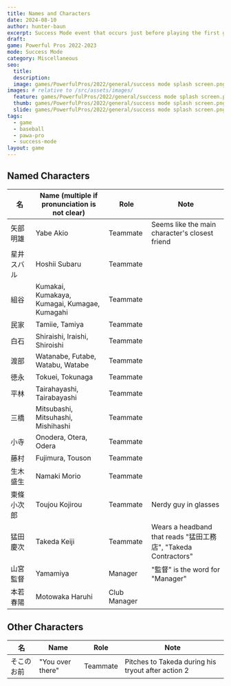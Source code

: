 ```yaml
---
title: Names and Characters
date: 2024-08-10
author: hunter-baun
excerpt: Success Mode event that occurs just before playing the first game. Player and teammates visit a nearby school and see their baseball program in action.
draft: 
game: Powerful Pros 2022-2023
mode: Success Mode
category: Miscellaneous
seo:
  title:
  description:
  image: games/PowerfulPros/2022/general/success mode splash screen.png
images: # relative to /src/assets/images/
  feature: games/PowerfulPros/2022/general/success mode splash screen.png
  thumb: games/PowerfulPros/2022/general/success mode splash screen.png
  slide: games/PowerfulPros/2022/general/success mode splash screen.png
tags:
  - game
  - baseball
  - pawa-pro
  - success-mode
layout: game
---
```


## Named Characters

| 名           | Name (multiple if pronunciation is not clear) | Role         | Note                                                           |
| ------------ | --------------------------------------------- | ------------ | -------------------------------------------------------------- |
| 矢部明雄     | Yabe Akio                                     | Teammate     | Seems like the main character's closest friend                 |
| 星井　スバル | Hoshii Subaru                                 | Teammate     |                                                                |
| 組谷         | Kumakai, Kumakaya, Kumagai, Kumagae, Kumagahi | Teammate     |                                                                |
| 民家         | Tamiie, Tamiya                                | Teammate     |                                                                |
| 白石         | Shiraishi, Iraishi, Shiroishi                 | Teammate     |                                                                |
| 渡部         | Watanabe, Futabe, Watabu, Watabe              | Teammate     |                                                                |
| 徳永         | Tokuei, Tokunaga                              | Teammate     |                                                                |
| 平林         | Tairahayashi, Tairabayashi                    | Teammate     |                                                                |
| 三橋         | Mitsubashi, Mitsuhashi, Mishihashi            | Teammate     |                                                                |
| 小寺         | Onodera, Otera, Odera                         | Teammate     |                                                                |
| 藤村         | Fujimura, Touson                              | Teammate     |                                                                |
| 生木盛生     | Namaki Morio                                  | Teammate     |                                                                |
| 東條小次郎   | Toujou Kojirou                                | Teammate     | Nerdy guy in glasses                                           |
| 猛田慶次     | Takeda Keiji                                  | Teammate     | Wears a headband that reads "猛田工務店", "Takeda Contractors" |
| 山宮監督     | Yamamiya                                      | Manager      | "監督" is the word for "Manager"                               |
| 本若春陽     | Motowaka Haruhi                               | Club Manager |                                                                |

## Other Characters

| 名         | Name             | Role     | Note                                               |
| ---------- | ---------------- | -------- | -------------------------------------------------- |
| そこのお前 | "You over there" | Teammate | Pitches to Takeda during his tryout after action 2 |
